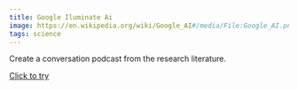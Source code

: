 ```yaml
---
title: Google Iluminate Ai
image: https://en.wikipedia.org/wiki/Google_AI#/media/File:Google_AI.png
tags: science
---
```


Create a conversation podcast from the research literature. 

  [Click to try](https://illuminate.google.com/)
